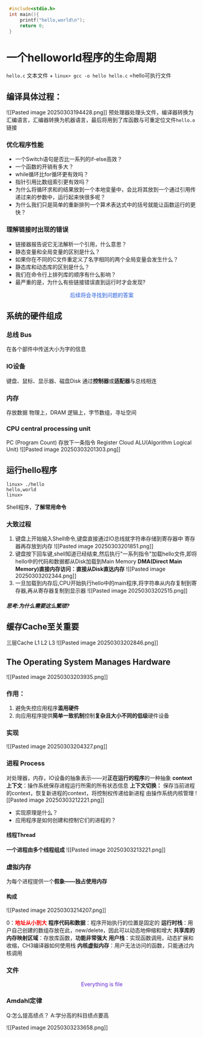 ```c showLineNumbers   configurationHere
 #include<stdio.h>
 int main(){
	 printf("hello,world\n");
	 return 0;
 }
```

# 一个helloworld程序的生命周期

 `hello.c` 文本文件 + `linux> gcc -o hello hello.c` =hello可执行文件

## 编译具体过程： 
![[Pasted image 20250303194428.png]]
预处理器处理头文件，编译器转换为汇编语言，汇编器转换为机器语言，最后将用到了库函数与可重定位文件`hello.o`链接
### 优化程序性能
- 一个Switch语句是否比一系列的if-else高效？
- 一个函数的开销有多大？
- while循环比for循环更有效吗？
- 指针引用比数组索引更有效吗？
- 为什么将循环求和的结果放到一个本地变量中，会比将其放到一个通过引用传递过来的参数中，运行起来快很多呢？
- 为什么我们只是简单的重新排列一个算术表达式中的括号就能让函数运行的更快？

### 理解链接时出现的错误
- 链接器报告说它无法解析一个引用，什么意思？
- 静态变量和全局变量的区别是什么？
- 如果你在不同的C文件重定义了名字相同的两个全局变量会发生什么？
- 静态库和动态库的区别是什么？
- 我们在命令行上排列库的顺序有什么影响？
- 最严重的是，为什么有些链接错误直到运行时才会发现?

<center><font color="#ff0000"><font color="#245bdb">后续将会寻找到问题的答案</font></font></center>

## 系统的硬件组成
### **总线 Bus**
在各个部件中传送大小为字的信息
### IO设备
键盘、鼠标、显示器、磁盘Disk
通过**控制器**或**适配器**与总线相连
### 内存
存放数据
物理上，DRAM
逻辑上，字节数组，寻址空间
### CPU central processing unit
PC (Program Count) 存放下一条指令
Register Cloud
ALU(Algorithm Logical Unit)
![[Pasted image 20250303201303.png]]

## 运行hello程序
``` shell  showLineNumbers configurationHere
linux> ./hello
hello,world
linux>
```

Shell程序，**了解常用命令**

### **大致过程**

1. 键盘上开始输入Shell命令,键盘直接通过IO总线就字符串存储到寄存器中
   寄存器再存放到内存
![[Pasted image 20250303201851.png]]
2. 键盘按下回车键,shell知道已经结束,然后执行"一系列指令"加载hello文件,即将hello中的代码和数据都从Disk加载到Main Memory
   **DMA(Direct Main Memory)直接内存访问：直接从Disk直达内存**
![[Pasted image 20250303202344.png]]
3. 一旦加载到内存后,CPU开始执行hello中的main程序,将字符串从内存复制到寄存器,再从寄存器复制到显示器
![[Pasted image 20250303202515.png]]

##### 思考:为什么需要这么繁琐?

## 缓存Cache至关重要
三层Cache L1 L2 L3
![[Pasted image 20250303202846.png]]

## The Operating System Manages Hardware
![[Pasted image 20250303203935.png]]
### 作用：
1. 避免失控应用程序**滥用硬件**
2. 向应用程序提供**简单一致机制**控制**复杂且大小不同的低级**硬件设备
### 实现
![[Pasted image 20250303204327.png]]

### **进程 Process**
对处理器，内存，IO设备的抽象表示——对**正在运行的程序**的一种抽象
**context 上下文**：操作系统保存进程运行所需的所有状态信息
**上下文切换：** 保存当前进程的context，恢复新进程的context，将控制权传递给新进程
由操作系统内核管理
![[Pasted image 20250303212221.png]]
- 实现原理是什么？
- 应用程序是如何创建和控制它们的进程的？
#### **线程Thread** 
**一个进程由多个线程组成**
![[Pasted image 20250303213221.png]]


### **虚拟内存**
为每个进程提供一个**假象——独占使用内存**
#### **构成**
![[Pasted image 20250303214207.png]]

0：**<font color="#ff0000">地址从小到大</font>**
**程序代码和数据**：程序开始执行的位置是固定的
**运行时栈**：用户自己创建的数组存放在此，new/delete，因此可以动态地伸缩和增大
**共享库的内存映射区域**：存放库函数，**功能非常强大**
**用户栈**：实现函数调用，动态扩展和收缩，CH3编译器如何使用栈
**内核虚拟内存**：用户无法访问的函数，只能通过内核调用

### **文件**
<center><font color="#6425d0"> Everything is file </font></center>

### Amdahl定律

Q:怎么提高绩点？
A:学分高的科目绩点要高

![[Pasted image 20250303233658.png]]
